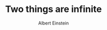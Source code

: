 ---
title: Two things are infinite
dateAdded: 2018-12-23
text: "Two things are infinite: the universe and human stupidity; and I'm not sure about the universe."
author: Albert Einstein
topics:
  - Infinity
  - Stupidity
user: phocks
---